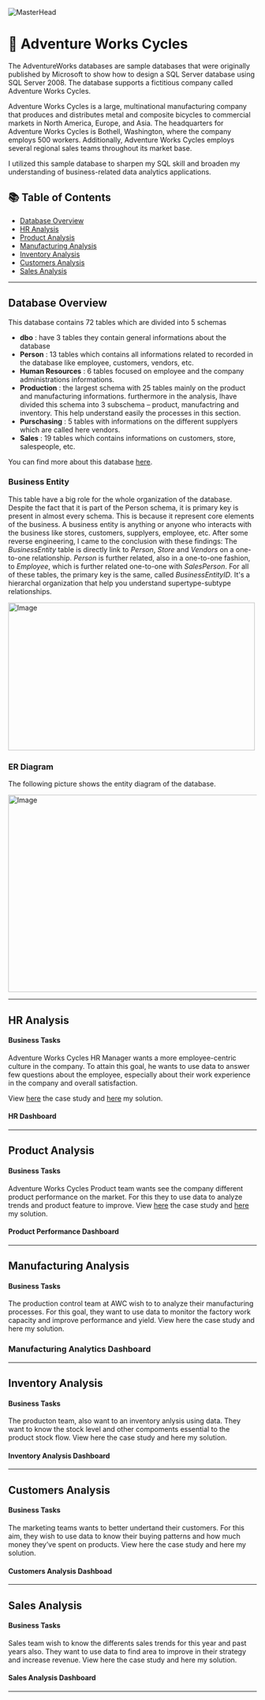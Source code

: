 ![MasterHead](https://user-images.githubusercontent.com/119062221/205323914-5955d947-14af-4ec3-9020-b5f33b6e4133.png)
# :bicyclist: Adventure Works Cycles 
The AdventureWorks databases are sample databases that were originally published by Microsoft to show how to design a SQL Server database using SQL Server 2008. The database supports a fictitious company called Adventure Works Cycles. 

Adventure Works Cycles is a large, multinational manufacturing company that produces and distributes metal and composite bicycles to commercial markets in North America, Europe, and Asia. The headquarters for Adventure Works Cycles is Bothell, Washington, where the company employs 500 workers. Additionally, Adventure Works Cycles employs several regional sales teams throughout its market base.

I utilized this sample database to sharpen my SQL skill and broaden my understanding of business-related data analytics applications.
## 📚 Table of Contents
- [Database Overview](#database-overview)
- [HR Analysis](#hr-analysis)
- [Product Analysis](#product-analysis)
- [Manufacturing Analysis](#manufacturing-analysis)
- [Inventory Analysis](#inventory-analysis)
- [Customers Analysis](#customers-analysis)
- [Sales Analysis](#sales-analysis)

***
## Database Overview
This database contains 72 tables which are divided into 5 schemas
- **dbo** : have 3 tables they contain general informations about the database
- **Person** : 13 tables which contains all informations related to recorded in the database like employee, customers, vendors, etc.
- **Human Resources** : 6 tables focused on employee and the company administrations informations.
- **Production** : the largest schema with 25 tables mainly on the product and manufacturing informations. furthermore in the analysis, Ihave divided this schema into 3 subschema – product, manufactring and inventory. This help understand easily the processes in this section.
- **Purschasing** : 5 tables with informations on the different supplyers which are called here vendors.
- **Sales** : 19 tables which contains informations on customers, store, salespeople, etc.

You can find more about this database [here](https://dataedo.com/samples/html/AdventureWorks/doc/AdventureWorks_2/home.html).

### Business Entity
This table have a big role for the whole organization of the database. Despite the fact that it is part of the Person schema, it is primary key is present in almost every schema. This is because it represent core elements of the business. A business entity is anything or anyone who interacts with the business like stores, customers, supplyers, employee, etc. After some reverse engineering, I came to the conclusion with these findings:
The _BusinessEntity_ table is directly link to _Person_, _Store_ and _Vendors_ on a one-to-one relationship. _Person_ is further related, also in a one-to-one fashion, to _Employee_, which is further related one-to-one with _SalesPerson_. For all of these tables, the primary key is the same, called _BusinessEntityID_. It's a hierarchal organization that help you understand supertype-subtype relationships.

<img src="https://user-images.githubusercontent.com/119062221/205937446-7479b8d2-ed18-4c84-9f07-f7361e5a235f.jpg" alt="Image" width="500" height="300" >

### ER Diagram
The following picture shows the entity diagram of the database.


<img src="https://user-images.githubusercontent.com/119062221/205907267-4fc33c5f-7208-41d2-a3ea-886d68796257.jpg" alt="Image" width="700" height="400">

***

## HR Analysis
#### Business Tasks 
Adventure Works Cycles HR Manager wants a more employee-centric culture in the company. To attain this goal, he wants to use data to answer few questions about the employee, especially about their work experience in the company and overall satisfaction.

View [here](https://github.com/coumbacoulibaly/AdventureWorksCycles/tree/master/HR%20Analysis) the case study and [here](https://github.com/coumbacoulibaly/AdventureWorksCycles/blob/master/HR%20Analysis/Solution.md) my solution.

#### HR Dashboard

***

## Product Analysis
#### Business Tasks
Adventure Works Cycles Product team wants see the company different product performance on the market. For this they to use data to analyze trends and product feature to improve.
View [here](https://github.com/coumbacoulibaly/AdventureWorksCycles/tree/master/Product%20Analysis) the case study and [here](https://github.com/coumbacoulibaly/AdventureWorksCycles/blob/master/Product%20Analysis/Solution.md) my solution.

#### Product Performance Dashboard

***

## Manufacturing Analysis
#### Business Tasks
The production control team at AWC wish to  to analyze their manufacturing processes. For this goal, they want to use data to monitor the factory work capacity and improve performance and yield.
View here the case study and here my solution.

### Manufacturing Analytics Dashboard
***

## Inventory Analysis
#### Business Tasks
The producton team, also want to an inventory anlysis using data. They want to know the stock level and other compoments essential to the product stock flow.
View here the case study and here my solution.

#### Inventory Analysis Dashboard
***

## Customers Analysis
#### Business Tasks
The marketing teams wants to better undertand their customers. For this aim, they wish to use data to know their buying patterns and how much money they’ve spent on products.
View here the case study and here my solution.

#### Customers Analysis Dashboad 
***

## Sales Analysis
#### Business Tasks
Sales team wish to know the differents sales trends for this year and past years also. They want to use data to find area to improve in their strategy and increase revenue.
View here the case study and here my solution.

#### Sales Analysis Dashboard
***
